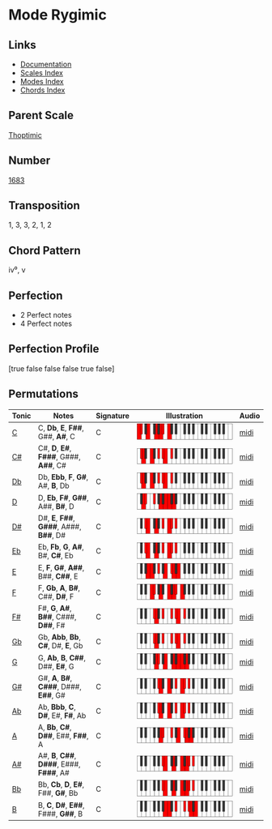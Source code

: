 # Mode Rygimic

## Links

- [Documentation](README.md)
- [Scales Index](Scales.md)
- [Modes Index](Modes.md)
- [Chords Index](Chords.md)

## Parent Scale

[Thoptimic](ScaleThoptimic.md)

## Number

[1683](https://ianring.com/musictheory/scales/1683)

## Transposition

1, 3, 3, 2, 1, 2

## Chord Pattern

iv⁰, v

## Perfection

- 2 Perfect notes
- 4 Perfect notes

## Perfection Profile

[true false false false true false]

## Permutations

| Tonic | Notes | Signature | Illustration | Audio |
|-------|-------|-----------|--------------|-------|
| [C](ModeCNaturalRygimic.md) | C, **Db**, **E**, **F##**, G##, **A#**, C | C | ![CNaturalRygimic](ModeCNaturalRygimic.png) | [midi](https://github.com/edipermadi/music/blob/main/docs/ModeCNaturalRygimic.mid?raw=true) |
| [C#](ModeCSharpRygimic.md) | C#, **D**, **E#**, **F###**, G###, **A##**, C# | C | ![CSharpRygimic](ModeCSharpRygimic.png) | [midi](https://github.com/edipermadi/music/blob/main/docs/ModeCSharpRygimic.mid?raw=true) |
| [Db](ModeDFlatRygimic.md) | Db, **Ebb**, **F**, **G#**, A#, **B**, Db | C | ![DFlatRygimic](ModeDFlatRygimic.png) | [midi](https://github.com/edipermadi/music/blob/main/docs/ModeDFlatRygimic.mid?raw=true) |
| [D](ModeDNaturalRygimic.md) | D, **Eb**, **F#**, **G##**, A##, **B#**, D | C | ![DNaturalRygimic](ModeDNaturalRygimic.png) | [midi](https://github.com/edipermadi/music/blob/main/docs/ModeDNaturalRygimic.mid?raw=true) |
| [D#](ModeDSharpRygimic.md) | D#, **E**, **F##**, **G###**, A###, **B##**, D# | C | ![DSharpRygimic](ModeDSharpRygimic.png) | [midi](https://github.com/edipermadi/music/blob/main/docs/ModeDSharpRygimic.mid?raw=true) |
| [Eb](ModeEFlatRygimic.md) | Eb, **Fb**, **G**, **A#**, B#, **C#**, Eb | C | ![EFlatRygimic](ModeEFlatRygimic.png) | [midi](https://github.com/edipermadi/music/blob/main/docs/ModeEFlatRygimic.mid?raw=true) |
| [E](ModeENaturalRygimic.md) | E, **F**, **G#**, **A##**, B##, **C##**, E | C | ![ENaturalRygimic](ModeENaturalRygimic.png) | [midi](https://github.com/edipermadi/music/blob/main/docs/ModeENaturalRygimic.mid?raw=true) |
| [F](ModeFNaturalRygimic.md) | F, **Gb**, **A**, **B#**, C##, **D#**, F | C | ![FNaturalRygimic](ModeFNaturalRygimic.png) | [midi](https://github.com/edipermadi/music/blob/main/docs/ModeFNaturalRygimic.mid?raw=true) |
| [F#](ModeFSharpRygimic.md) | F#, **G**, **A#**, **B##**, C###, **D##**, F# | C | ![FSharpRygimic](ModeFSharpRygimic.png) | [midi](https://github.com/edipermadi/music/blob/main/docs/ModeFSharpRygimic.mid?raw=true) |
| [Gb](ModeGFlatRygimic.md) | Gb, **Abb**, **Bb**, **C#**, D#, **E**, Gb | C | ![GFlatRygimic](ModeGFlatRygimic.png) | [midi](https://github.com/edipermadi/music/blob/main/docs/ModeGFlatRygimic.mid?raw=true) |
| [G](ModeGNaturalRygimic.md) | G, **Ab**, **B**, **C##**, D##, **E#**, G | C | ![GNaturalRygimic](ModeGNaturalRygimic.png) | [midi](https://github.com/edipermadi/music/blob/main/docs/ModeGNaturalRygimic.mid?raw=true) |
| [G#](ModeGSharpRygimic.md) | G#, **A**, **B#**, **C###**, D###, **E##**, G# | C | ![GSharpRygimic](ModeGSharpRygimic.png) | [midi](https://github.com/edipermadi/music/blob/main/docs/ModeGSharpRygimic.mid?raw=true) |
| [Ab](ModeAFlatRygimic.md) | Ab, **Bbb**, **C**, **D#**, E#, **F#**, Ab | C | ![AFlatRygimic](ModeAFlatRygimic.png) | [midi](https://github.com/edipermadi/music/blob/main/docs/ModeAFlatRygimic.mid?raw=true) |
| [A](ModeANaturalRygimic.md) | A, **Bb**, **C#**, **D##**, E##, **F##**, A | C | ![ANaturalRygimic](ModeANaturalRygimic.png) | [midi](https://github.com/edipermadi/music/blob/main/docs/ModeANaturalRygimic.mid?raw=true) |
| [A#](ModeASharpRygimic.md) | A#, **B**, **C##**, **D###**, E###, **F###**, A# | C | ![ASharpRygimic](ModeASharpRygimic.png) | [midi](https://github.com/edipermadi/music/blob/main/docs/ModeASharpRygimic.mid?raw=true) |
| [Bb](ModeBFlatRygimic.md) | Bb, **Cb**, **D**, **E#**, F##, **G#**, Bb | C | ![BFlatRygimic](ModeBFlatRygimic.png) | [midi](https://github.com/edipermadi/music/blob/main/docs/ModeBFlatRygimic.mid?raw=true) |
| [B](ModeBNaturalRygimic.md) | B, **C**, **D#**, **E##**, F###, **G##**, B | C | ![BNaturalRygimic](ModeBNaturalRygimic.png) | [midi](https://github.com/edipermadi/music/blob/main/docs/ModeBNaturalRygimic.mid?raw=true) |
